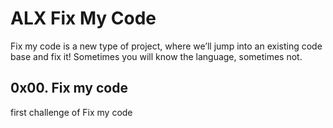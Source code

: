 # ALX Fix My Code

Fix my code is a new type of project, where we’ll jump into an existing code base and fix it!
Sometimes you will know the language, sometimes not.

## 0x00. Fix my code
first challenge of Fix my code
